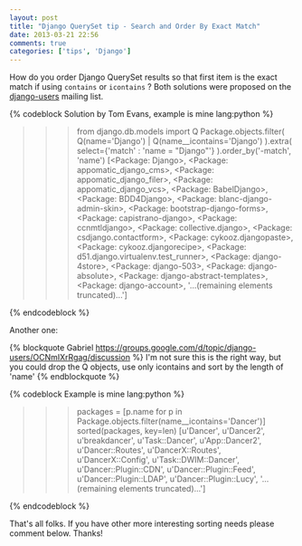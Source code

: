 ```yaml
---
layout: post
title: "Django QuerySet tip - Search and Order By Exact Match"
date: 2013-03-21 22:56
comments: true
categories: ['tips', 'Django']
---
```


How do you order Django QuerySet results so that first item is the
exact match if using `contains` or `icontains` ? Both solutions were proposed on the
[django-users](https://groups.google.com/d/topic/django-users/OCNmIXrRgag/discussion)
mailing list.

{% codeblock Solution by Tom Evans, example is mine lang:python %}
>>> from django.db.models import Q
>>> Package.objects.filter(
        Q(name='Django') | Q(name__icontains='Django')
    ).extra(
        select={'match' : 'name = "Django"'}
    ).order_by('-match', 'name')
[<Package: Django>, <Package: appomatic_django_cms>, <Package: appomatic_django_filer>,
<Package: appomatic_django_vcs>, <Package: BabelDjango>, <Package: BDD4Django>,
<Package: blanc-django-admin-skin>, <Package: bootstrap-django-forms>,
<Package: capistrano-django>, <Package: ccnmtldjango>, <Package: collective.django>,
<Package: csdjango.contactform>, <Package: cykooz.djangopaste>,
<Package: cykooz.djangorecipe>, <Package: d51.django.virtualenv.test_runner>,
<Package: django-4store>, <Package: django-503>, <Package: django-absolute>,
<Package: django-abstract-templates>, <Package: django-account>,
'...(remaining elements truncated)...']
>>> 
{% endcodeblock %}

Another one:

{% blockquote Gabriel https://groups.google.com/d/topic/django-users/OCNmIXrRgag/discussion %}
I'm not sure this is the right way, but you could drop the Q objects, use
only icontains and sort by the length of 'name'
{% endblockquote %}

{% codeblock Example is mine lang:python %}
>>> packages = [p.name for p in Package.objects.filter(name__icontains='Dancer')]
>>> sorted(packages, key=len)
[u'Dancer', u'Dancer2', u'breakdancer', u'Task::Dancer', u'App::Dancer2', u'Dancer::Routes',
u'DancerX::Routes', u'DancerX::Config', u'Task::DWIM::Dancer', u'Dancer::Plugin::CDN',
u'Dancer::Plugin::Feed', u'Dancer::Plugin::LDAP', u'Dancer::Plugin::Lucy', 
'...(remaining elements truncated)...']
>>> 
{% endcodeblock %}

That's all folks. If you have other more interesting sorting needs please comment below.
Thanks!
